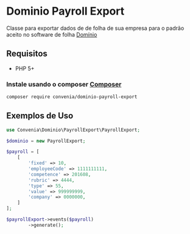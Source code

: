 # Dominio Payroll Export

Classe para exportar dados de de folha de sua empresa para o padrão aceito no software de folha [Domínio](http://www.dominiosistemas.com.br/)

## Requisitos

* PHP 5+

### Instale usando o composer [Composer](http://getcomposer.org/)

```bash
composer require convenia/dominio-payroll-export
```

## Exemplos de Uso

```php
use Convenia\Dominio\PayrollExport\PayrollExport;

$dominio = new PayrollExport;

$payroll = [
    [
        'fixed' => 10,
        'employeeCode' => 1111111111,
        'competence' => 201608,
        'rubric' => 4444,
        'type' => 55,
        'value' => 999999999,
        'company' => 0000000,
    ]
];

$payrollExport->events($payroll)
        ->generate();
```
